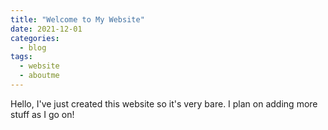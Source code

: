 ```yaml
---
title: "Welcome to My Website"
date: 2021-12-01
categories:
  - blog
tags:
  - website
  - aboutme
---
```


Hello, I've just created this website so it's very bare. I plan on adding more stuff as I go on!

